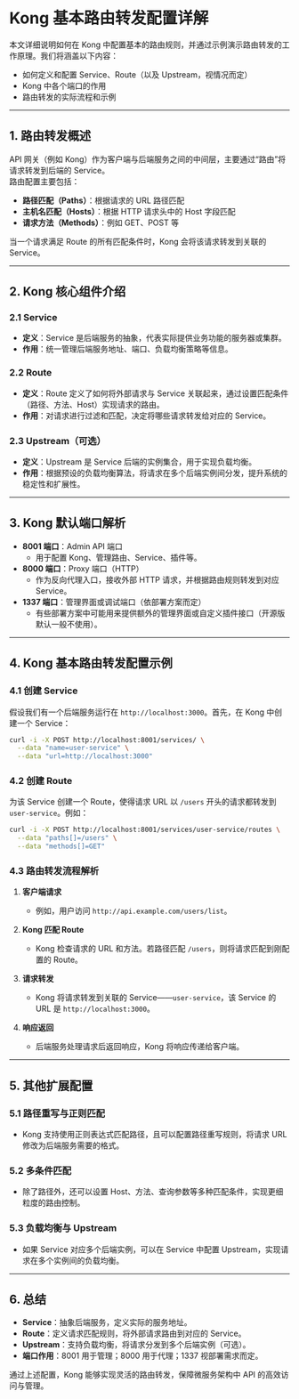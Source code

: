 # Kong 基本路由转发配置详解

本文详细说明如何在 Kong 中配置基本的路由规则，并通过示例演示路由转发的工作原理。我们将涵盖以下内容：
- 如何定义和配置 Service、Route（以及 Upstream，视情况而定）
- Kong 中各个端口的作用
- 路由转发的实际流程和示例

---

## 1. 路由转发概述

API 网关（例如 Kong）作为客户端与后端服务之间的中间层，主要通过“路由”将请求转发到后端的 Service。  
路由配置主要包括：
- **路径匹配（Paths）**：根据请求的 URL 路径匹配
- **主机名匹配（Hosts）**：根据 HTTP 请求头中的 Host 字段匹配
- **请求方法（Methods）**：例如 GET、POST 等

当一个请求满足 Route 的所有匹配条件时，Kong 会将该请求转发到关联的 Service。

---

## 2. Kong 核心组件介绍

### 2.1 Service
- **定义**：Service 是后端服务的抽象，代表实际提供业务功能的服务器或集群。
- **作用**：统一管理后端服务地址、端口、负载均衡策略等信息。

### 2.2 Route
- **定义**：Route 定义了如何将外部请求与 Service 关联起来，通过设置匹配条件（路径、方法、Host）实现请求的路由。
- **作用**：对请求进行过滤和匹配，决定将哪些请求转发给对应的 Service。

### 2.3 Upstream（可选）
- **定义**：Upstream 是 Service 后端的实例集合，用于实现负载均衡。
- **作用**：根据预设的负载均衡算法，将请求在多个后端实例间分发，提升系统的稳定性和扩展性。

---

## 3. Kong 默认端口解析

- **8001 端口**：Admin API 端口
    - 用于配置 Kong、管理路由、Service、插件等。
- **8000 端口**：Proxy 端口（HTTP）
    - 作为反向代理入口，接收外部 HTTP 请求，并根据路由规则转发到对应 Service。
- **1337 端口**：管理界面或调试端口（依部署方案而定）
    - 有些部署方案中可能用来提供额外的管理界面或自定义插件接口（开源版默认一般不使用）。

---

## 4. Kong 基本路由转发配置示例

### 4.1 创建 Service

假设我们有一个后端服务运行在 `http://localhost:3000`。首先，在 Kong 中创建一个 Service：

```sh
curl -i -X POST http://localhost:8001/services/ \
  --data "name=user-service" \
  --data "url=http://localhost:3000"
```

### 4.2 创建 Route

为该 Service 创建一个 Route，使得请求 URL 以 `/users` 开头的请求都转发到 `user-service`。例如：

```sh
curl -i -X POST http://localhost:8001/services/user-service/routes \
  --data "paths[]=/users" \
  --data "methods[]=GET"
```

### 4.3 路由转发流程解析

1. **客户端请求**
    - 例如，用户访问 `http://api.example.com/users/list`。

2. **Kong 匹配 Route**
    - Kong 检查请求的 URL 和方法。若路径匹配 `/users`，则将请求匹配到刚配置的 Route。

3. **请求转发**
    - Kong 将请求转发到关联的 Service——`user-service`，该 Service 的 URL 是 `http://localhost:3000`。

4. **响应返回**
    - 后端服务处理请求后返回响应，Kong 将响应传递给客户端。

---

## 5. 其他扩展配置

### 5.1 路径重写与正则匹配
- Kong 支持使用正则表达式匹配路径，且可以配置路径重写规则，将请求 URL 修改为后端服务需要的格式。

### 5.2 多条件匹配
- 除了路径外，还可以设置 Host、方法、查询参数等多种匹配条件，实现更细粒度的路由控制。

### 5.3 负载均衡与 Upstream
- 如果 Service 对应多个后端实例，可以在 Service 中配置 Upstream，实现请求在多个实例间的负载均衡。

---

## 6. 总结

- **Service**：抽象后端服务，定义实际的服务地址。
- **Route**：定义请求匹配规则，将外部请求路由到对应的 Service。
- **Upstream**：支持负载均衡，将请求分发到多个后端实例（可选）。
- **端口作用**：8001 用于管理；8000 用于代理；1337 视部署需求而定。

通过上述配置，Kong 能够实现灵活的路由转发，保障微服务架构中 API 的高效访问与管理。